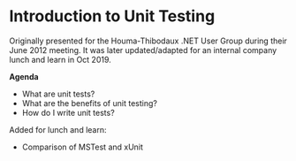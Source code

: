 # Introduction to Unit Testing

Originally presented for the Houma-Thibodaux .NET User Group during their June 2012 meeting. It was later updated/adapted for an internal company lunch and learn in Oct 2019.

**Agenda**

* What are unit tests? 
* What are the benefits of unit testing?
* How do I write unit tests? 

Added for lunch and learn:

* Comparison of MSTest and xUnit
